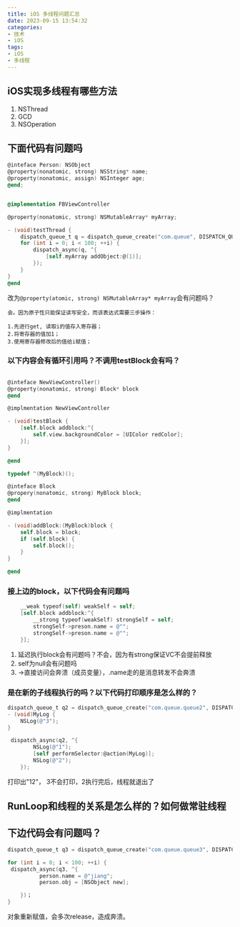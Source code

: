 ```yaml
---
title: iOS 多线程问题汇总
date: 2023-09-15 13:54:32
categories:
- 技术
- iOS
tags:
- iOS
- 多线程
---
```



## iOS实现多线程有哪些方法

1. NSThread
2. GCD
3. NSOperation


## 下面代码有问题吗

```Objective-C
@inteface Person: NSObject
@property(nonatomic, strong) NSString* name;
@property(nonatomic, assign) NSInteger age;
@end;


@implementation FBViewController

@property(nonatomic, strong) NSMutableArray* myArray;

- (void)testThread {
    dispatch_queue_t q = dispatch_queue_create("com.queue", DISPATCH_QUEUE_SERIAL);
    for (int i = 0; i < 100; ++i) {
        dispatch_async(q, ^{
            [self.myArray addObject:@(1)];
        });
    }
}
@end

```

改为``@property(atomic, strong) NSMutableArray* myArray``会有问题吗？

    会。因为原子性只能保证读写安全，而该表达式需要三步操作：

    1.先进行get, 读取i的值存入寄存器；
    2.将寄存器的值加1；
    3.使用寄存器修改后的值给i赋值；

### 以下内容会有循环引用吗？不调用testBlock会有吗？


```Objective-C

@inteface NewViewController()
@property(nonatomic, strong) Block* block
@end

@implmentation NewViewController

- (void)testBlock {
    [self.block addblock:^{
        self.view.backgroundColor = [UIColor redColor];
    }];
}

@end

typedef ^(MyBlock)();

@inteface Block
@propery(nonatomic, strong) MyBlock block;
@end

@implmentation

- (void)addBlock:(MyBlock)block {
    self.block = block;
    if (self.block) {
        self.block();
    }
}

@end
```

### 接上边的block，以下代码会有问题吗

```Objective-C
    __weak typeof(self) weakSelf = self;
    [self.block addblock:^{
        __strong typeof(weakSelf) strongSelf = self;
        strongSelf->preson.name = @"";
        strongSelf->preson.name = @"";
    }];
```

1. 延迟执行block会有问题吗？不会，因为有strong保证VC不会提前释放
2. self为null会有问题吗
3. ->直接访问会奔溃（成员变量），.name走的是消息转发不会奔溃


### 是在新的子线程执行的吗？以下代码打印顺序是怎么样的？

```Objective-C
dispatch_queue_t q2 = dispatch_queue_create("com.queue.queue2", DISPATCH_QUEUE_SERIAL);
- (void)MyLog {
    NSLog(@"3");
}

 dispatch_async(q2, ^{
        NSLog(@"1");
        [self performSelector:@action(MyLog)];
        NSLog(@"2");
    });
```

打印出"12"， 3不会打印，2执行完后，线程就退出了
## RunLoop和线程的关系是怎么样的？如何做常驻线程

## 下边代码会有问题吗？

```Objective-C
dispatch_queue_t q3 = dispatch_queue_create("com.queue.queue3", DISPATCH_QUEUE_SERIAL);

for (int i = 0; i < 100; ++i) {
 dispatch_async(q3, ^{
          person.name = @"jiang";
          person.obj = [NSObject new];

    })；
}
```

对象重新赋值，会多次release，造成奔溃。




